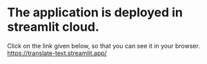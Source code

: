# The application is deployed in streamlit cloud.
Click on the link given below, so that you can see it in your browser.
https://translate-text.streamlit.app/
